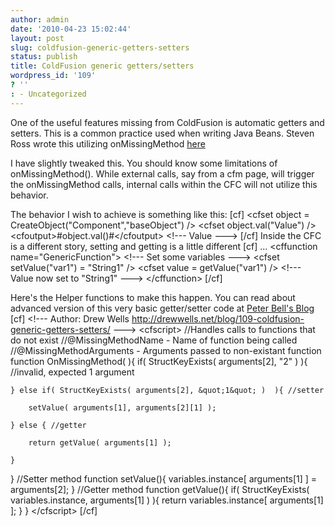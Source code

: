 ```yaml
---
author: admin
date: '2010-04-23 15:02:44'
layout: post
slug: coldfusion-generic-getters-setters
status: publish
title: ColdFusion generic getters/setters
wordpress_id: '109'
? ''
: - Uncategorized
---
```


One of the useful features missing from ColdFusion is automatic getters and setters.  This is a common practice used when writing Java Beans.  Steven Ross wrote this utilizing onMissingMethod <a href="http://blog.stevensross.com/2008/7/16/using-missing-method-to-do-automatic-getters-and-setters">here</a>

I have slightly tweaked this.  You should know some limitations of onMissingMethod().  While external calls, say from a cfm page, will trigger the onMissingMethod calls, internal calls within the CFC will not utilize this behavior.

The behavior I wish to achieve is something like this:
[cf]
  &lt;cfset object = CreateObject(&quot;Component&quot;,&quot;baseObject&quot;) /&gt;
  &lt;cfset object.val(&quot;Value&quot;) /&gt;
  &lt;cfoutput&gt;#object.val()#&lt;/cfoutput&gt; &lt;!--- Value ---&gt;
[/cf]
Inside the CFC is a different story, setting and getting is a little different
[cf]
...
&lt;cffunction name=&quot;GenericFunction&quot;&gt;
  &lt;!--- Set some variables ---&gt;
  &lt;cfset setValue(&quot;var1&quot;) = &quot;String1&quot; /&gt;
  &lt;cfset value = getValue(&quot;var1&quot;) /&gt; &lt;!--- Value now set to &quot;String1&quot; ---&gt;
&lt;/cffunction&gt;
[/cf]

Here's the Helper functions to make this happen.  You can read about advanced version of this very basic getter/setter code at <a href="http://www.pbell.com/index.cfm/2008/4/8/Generic-Getters">Peter Bell's Blog</a>
[cf]
&lt;!--- 
	Author: Drew Wells http://drewwells.net/blog/109-coldfusion-generic-getters-setters/
    ---&gt;
&lt;cfscript&gt;
//Handles calls to functions that do not exist
//@MissingMethodName - Name of function being called
//@MissingMethodArguments - Arguments passed to non-existant function
function OnMissingMethod( ){
	if( StructKeyExists( arguments[2], &quot;2&quot; ) ){ //invalid, expected 1 argument

	} else if( StructKeyExists( arguments[2], &quot;1&quot; )  ){ //setter

		setValue( arguments[1], arguments[2][1] );

	} else { //getter

		return getValue( arguments[1] );

	} 
}
//Setter method
function setValue(){
	variables.instance[ arguments[1] ] = arguments[2];
}
//Getter method
function getValue(){
	if( StructKeyExists( variables.instance, arguments[1] ) ){
		return variables.instance[ arguments[1] ];
	}
}
&lt;/cfscript&gt;
[/cf] 